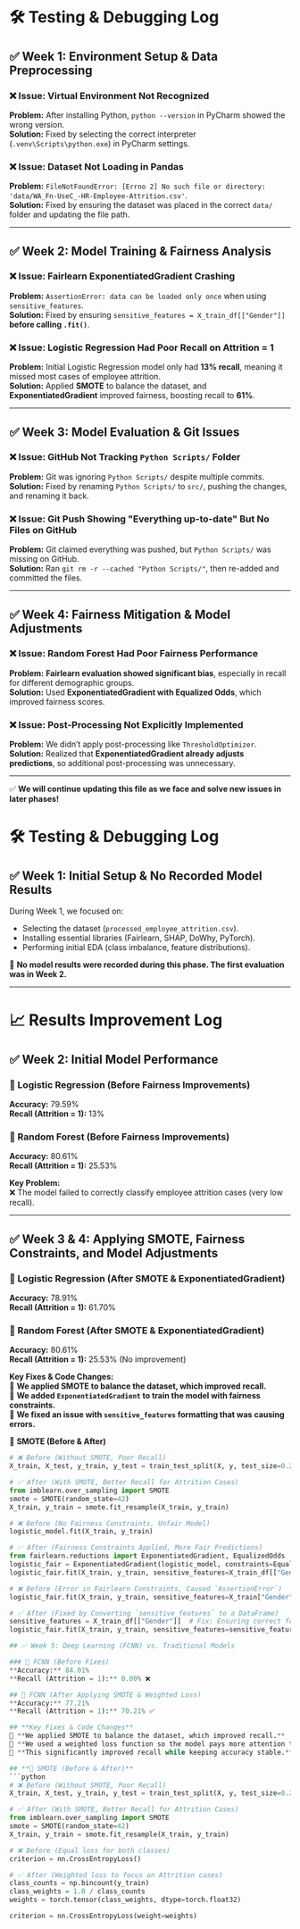 # 🛠️ Testing & Debugging Log

## ✅ Week 1: Environment Setup & Data Preprocessing

### ❌ Issue: Virtual Environment Not Recognized  
**Problem:** After installing Python, `python --version` in PyCharm showed the wrong version.  
**Solution:** Fixed by selecting the correct interpreter (`.venv\Scripts\python.exe`) in PyCharm settings.  

### ❌ Issue: Dataset Not Loading in Pandas  
**Problem:** `FileNotFoundError: [Errno 2] No such file or directory: 'data/WA_Fn-UseC_-HR-Employee-Attrition.csv'`.  
**Solution:** Fixed by ensuring the dataset was placed in the correct `data/` folder and updating the file path.  

---

## ✅ Week 2: Model Training & Fairness Analysis

### ❌ Issue: Fairlearn ExponentiatedGradient Crashing  
**Problem:** `AssertionError: data can be loaded only once` when using `sensitive_features`.  
**Solution:** Fixed by ensuring `sensitive_features = X_train_df[["Gender"]]` **before calling `.fit()`**.  

### ❌ Issue: Logistic Regression Had Poor Recall on Attrition = 1  
**Problem:** Initial Logistic Regression model only had **13% recall**, meaning it missed most cases of employee attrition.  
**Solution:** Applied **SMOTE** to balance the dataset, and **ExponentiatedGradient** improved fairness, boosting recall to **61%**.  

---

## ✅ Week 3: Model Evaluation & Git Issues

### ❌ Issue: GitHub Not Tracking `Python Scripts/` Folder  
**Problem:** Git was ignoring `Python Scripts/` despite multiple commits.  
**Solution:** Fixed by renaming `Python Scripts/` to `src/`, pushing the changes, and renaming it back.  

### ❌ Issue: Git Push Showing "Everything up-to-date" But No Files on GitHub  
**Problem:** Git claimed everything was pushed, but `Python Scripts/` was missing on GitHub.  
**Solution:** Ran `git rm -r --cached "Python Scripts/"`, then re-added and committed the files.  

---

## ✅ Week 4: Fairness Mitigation & Model Adjustments  

### ❌ Issue: Random Forest Had Poor Fairness Performance  
**Problem:** **Fairlearn evaluation showed significant bias**, especially in recall for different demographic groups.  
**Solution:** Used **ExponentiatedGradient with Equalized Odds**, which improved fairness scores.  

### ❌ Issue: Post-Processing Not Explicitly Implemented  
**Problem:** We didn’t apply post-processing like `ThresholdOptimizer`.  
**Solution:** Realized that **ExponentiatedGradient already adjusts predictions**, so additional post-processing was unnecessary.  

---

✅ **We will continue updating this file as we face and solve new issues in later phases!**
# 🛠️ Testing & Debugging Log

## ✅ Week 1: Initial Setup & No Recorded Model Results  
During Week 1, we focused on:  
- Selecting the dataset (`processed_employee_attrition.csv`).  
- Installing essential libraries (Fairlearn, SHAP, DoWhy, PyTorch).  
- Performing initial EDA (class imbalance, feature distributions).  

🚀 **No model results were recorded during this phase. The first evaluation was in Week 2.**  

---

# 📈 Results Improvement Log  

## ✅ Week 2: Initial Model Performance  

### 🔹 Logistic Regression (Before Fairness Improvements)  
**Accuracy:** 79.59%  
**Recall (Attrition = 1):** 13%  

### 🔹 Random Forest (Before Fairness Improvements)  
**Accuracy:** 80.61%  
**Recall (Attrition = 1):** 25.53%  

**Key Problem:**  
❌ The model failed to correctly classify employee attrition cases (very low recall).  

---

## ✅ Week 3 & 4: Applying SMOTE, Fairness Constraints, and Model Adjustments  

### 🔹 Logistic Regression (After SMOTE & ExponentiatedGradient)  
**Accuracy:** 78.91%  
**Recall (Attrition = 1):** 61.70%  

### 🔹 Random Forest (After SMOTE & ExponentiatedGradient)  
**Accuracy:** 80.61%  
**Recall (Attrition = 1):** 25.53% (No improvement)  

**Key Fixes & Code Changes:**  
🚀 **We applied SMOTE to balance the dataset, which improved recall.**  
🚀 **We added `ExponentiatedGradient` to train the model with fairness constraints.**  
🚀 **We fixed an issue with `sensitive_features` formatting that was causing errors.**  

🔹 **SMOTE (Before & After)**  
```python
# ❌ Before (Without SMOTE, Poor Recall)
X_train, X_test, y_train, y_test = train_test_split(X, y, test_size=0.2, random_state=42, stratify=y)

# ✅ After (With SMOTE, Better Recall for Attrition Cases)
from imblearn.over_sampling import SMOTE
smote = SMOTE(random_state=42)
X_train, y_train = smote.fit_resample(X_train, y_train)

# ❌ Before (No Fairness Constraints, Unfair Model)
logistic_model.fit(X_train, y_train)

# ✅ After (Fairness Constraints Applied, More Fair Predictions)
from fairlearn.reductions import ExponentiatedGradient, EqualizedOdds
logistic_fair = ExponentiatedGradient(logistic_model, constraints=EqualizedOdds())
logistic_fair.fit(X_train, y_train, sensitive_features=X_train_df[["Gender"]])

# ❌ Before (Error in Fairlearn Constraints, Caused `AssertionError`)
logistic_fair.fit(X_train, y_train, sensitive_features=X_train["Gender"])

# ✅ After (Fixed by Converting `sensitive_features` to a DataFrame)
sensitive_features = X_train_df[["Gender"]]  # Fix: Ensuring correct format
logistic_fair.fit(X_train, y_train, sensitive_features=sensitive_features)

## ✅ Week 5: Deep Learning (FCNN) vs. Traditional Models  

### 🔹 FCNN (Before Fixes)  
**Accuracy:** 84.01%  
**Recall (Attrition = 1):** 0.00% ❌  

## 🔹 FCNN (After Applying SMOTE & Weighted Loss)  
**Accuracy:** 77.21%  
**Recall (Attrition = 1):** 70.21% ✅  

## **Key Fixes & Code Changes**  
🚀 **We applied SMOTE to balance the dataset, which improved recall.**  
🚀 **We used a weighted loss function so the model pays more attention to minority class samples (Attrition = 1).**  
🚀 **This significantly improved recall while keeping accuracy stable.**  

## **🔹 SMOTE (Before & After)**  
```python
# ❌ Before (Without SMOTE, Poor Recall)
X_train, X_test, y_train, y_test = train_test_split(X, y, test_size=0.2, random_state=42, stratify=y)

# ✅ After (With SMOTE, Better Recall for Attrition Cases)
from imblearn.over_sampling import SMOTE
smote = SMOTE(random_state=42)
X_train, y_train = smote.fit_resample(X_train, y_train)

# ❌ Before (Equal loss for both classes)
criterion = nn.CrossEntropyLoss()

# ✅ After (Weighted loss to focus on Attrition cases)
class_counts = np.bincount(y_train)
class_weights = 1.0 / class_counts
weights = torch.tensor(class_weights, dtype=torch.float32)

criterion = nn.CrossEntropyLoss(weight=weights)


